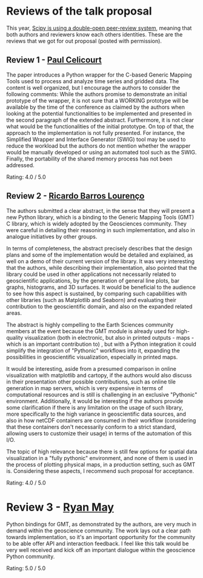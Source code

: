 # Reviews of the talk proposal

This year, [Scipy is using a double-open peer-review
system](https://scipy2017.scipy.org/ehome/220975/532468/), meaning that both
authors and reviewers know each others identities.
These are the reviews that we got for out proposal (posted with permission).


## Review 1 - [Paul Celicourt](http://hydrounits.com/)

The paper introduces a Python wrapper for the C-based Generic Mapping Tools
used to process and analyze time series and gridded data. The content is well
organized, but I encourage the authors to consider the following comments:
While the authors promise to demonstrate an initial prototype of the wrapper,
it is not sure that a WORKING prototype will be available by the time of the
conference as claimed by the authors when looking at the potential
functionalities to be implemented and presented in the second paragraph of the
extended abstract. Furthermore, it is not clear what would be the
functionalities of the initial prototype. On top of that, the approach to the
implementation is not fully presented. For instance, the Simplified Wrapper and
Interface Generator (SWIG) tool may be used to reduce the workload but the
authors do not mention whether the wrapper would be manually developed or using
an automated tool such as the SWIG. Finally, the portability of the shared
memory process has not been addressed.

Rating: 4.0 / 5.0


## Review 2 - [Ricardo Barros Lourenço](https://github.com/ricardobarroslourenco)

The authors submitted a clear abstract, in the sense that they will present a
new Python library, which is a binding to the Generic Mapping Tools (GMT) C
library, which is widely adopted by the Geosciences community. They were
careful in detailing their reasoning in such implementation, and also in
analogue initiatives by other groups.

In terms of completeness, the abstract precisely describes that the design
plans and some of the implementation would be detailed and explained, as well
on a demo of their current version of the library. It was very interesting that
the authors, while describing their implementation, also pointed that the
library could be used in other applications not necessarily related to
geoscientific applications, by the generation of general line plots, bar
graphs, histograms, and 3D surfaces. It would be beneficial to the audience to
see how this aspect is sustained, by comparing such capabilities with other
libraries (such as Matplotlib and Seaborn) and evaluating their contribution to
the geoscientific domain, and also on the expanded related areas.

The abstract is highly compelling to the Earth Sciences community members at
the event because the GMT module is already used for high-quality visualization
(both in electronic, but also in printed outputs - maps - which is an important
contribution to) , but with a Python integration it could simplify the
integration of "Pythonic" workflows into it, expanding the possibilities in
geoscientific visualization, especially in printed maps.

It would be interesting, aside from a presumed comparison in online
visualization with matplotlib and cartopy, if the authors would also discuss in
their presentation other possible contributions, such as online tile generation
in map servers, which is very expensive in terms of computational resources and
is still is challenging in an exclusive "Pythonic" environment. Additionally,
it would be interesting if the authors provide some clarification if there is
any limitation on the usage of such library, more specifically to the high
variance in geoscientific data sources, and also in how netCDF containers are
consumed in their workflow (considering that these containers don't necessarily
conform to a strict standard, allowing users to customize their usage) in terms
of the automation of this I/O.

The topic of high relevance because there is still few options for spatial data
visualization in a "fully pythonic" environment, and none of them is used in
the process of plotting physical maps, in a production setting, such as GMT is.
Considering these aspects, I recommend such proposal for acceptance.

Rating: 4.0 / 5.0


# Review 3 - [Ryan May](https://github.com/dopplershift)

Python bindings for GMT, as demonstrated by the authors, are very much in
demand within the geoscience community. The work lays out a clear path towards
implementation, so it's an important opportunity for the community to be able
offer API and interaction feedback. I feel like this talk would be very well
received and kick off an important dialogue within the geoscience Python
community.

Rating: 5.0 / 5.0
